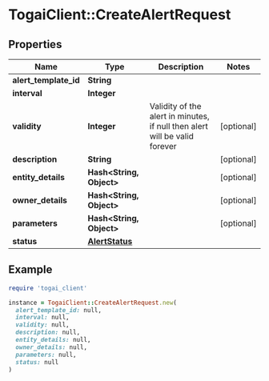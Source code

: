 # TogaiClient::CreateAlertRequest

## Properties

| Name | Type | Description | Notes |
| ---- | ---- | ----------- | ----- |
| **alert_template_id** | **String** |  |  |
| **interval** | **Integer** |  |  |
| **validity** | **Integer** | Validity of the alert in minutes, if null then alert will be valid forever | [optional] |
| **description** | **String** |  | [optional] |
| **entity_details** | **Hash&lt;String, Object&gt;** |  | [optional] |
| **owner_details** | **Hash&lt;String, Object&gt;** |  | [optional] |
| **parameters** | **Hash&lt;String, Object&gt;** |  | [optional] |
| **status** | [**AlertStatus**](AlertStatus.md) |  |  |

## Example

```ruby
require 'togai_client'

instance = TogaiClient::CreateAlertRequest.new(
  alert_template_id: null,
  interval: null,
  validity: null,
  description: null,
  entity_details: null,
  owner_details: null,
  parameters: null,
  status: null
)
```


